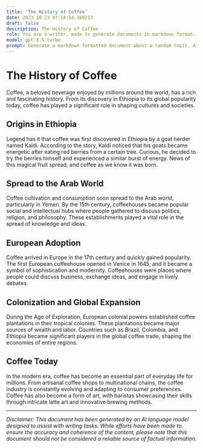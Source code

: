 ```yaml
---
title: 'The History of Coffee'
date: 2023-10-23 07:14:54.160213
draft: false
description: The History of Coffee
role: You are a writer, made to generate documents in markdown format. It is very important that all of the documents you generate are in valid markdown format.
model: gpt-3.5-turbo
prompt: Generate a markdown formatted document about a random topic. At the bottom, include a disclaimer explaining that the document was generated by you. The first line of the document should be the title. Make sure that the entire document is in proper markdown format, using a mix of various tags to make the document visually appealing.
---
```


# The History of Coffee

Coffee, a beloved beverage enjoyed by millions around the world, has a rich and fascinating history. From its discovery in Ethiopia to its global popularity today, coffee has played a significant role in shaping cultures and societies.

## Origins in Ethiopia

Legend has it that coffee was first discovered in Ethiopia by a goat herder named Kaldi. According to the story, Kaldi noticed that his goats became energetic after eating red berries from a certain tree. Curious, he decided to try the berries himself and experienced a similar burst of energy. News of this magical fruit spread, and coffee as we know it was born.

## Spread to the Arab World

Coffee cultivation and consumption soon spread to the Arab world, particularly in Yemen. By the 15th century, coffeehouses became popular social and intellectual hubs where people gathered to discuss politics, religion, and philosophy. These establishments played a vital role in the spread of knowledge and ideas.

## European Adoption

Coffee arrived in Europe in the 17th century and quickly gained popularity. The first European coffeehouse opened in Venice in 1645, and it became a symbol of sophistication and modernity. Coffeehouses were places where people could discuss business, exchange ideas, and engage in lively debates.

## Colonization and Global Expansion

During the Age of Exploration, European colonial powers established coffee plantations in their tropical colonies. These plantations became major sources of wealth and labor. Countries such as Brazil, Colombia, and Ethiopia became significant players in the global coffee trade, shaping the economies of entire regions.

## Coffee Today

In the modern era, coffee has become an essential part of everyday life for millions. From artisanal coffee shops to multinational chains, the coffee industry is constantly evolving and adapting to consumer preferences. Coffee has also become a form of art, with baristas showcasing their skills through intricate latte art and innovative brewing methods.

---

*Disclaimer: This document has been generated by an AI language model designed to assist with writing tasks. While efforts have been made to ensure the accuracy and coherence of the content, please note that this document should not be considered a reliable source of factual information.*